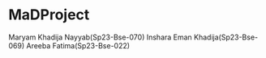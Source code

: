 # MaDProject
Maryam Khadija Nayyab(Sp23-Bse-070)
Inshara Eman Khadija(Sp23-Bse-069)
Areeba Fatima(Sp23-Bse-022)
